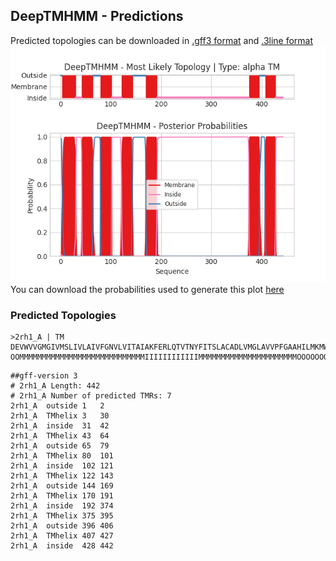 ## DeepTMHMM - Predictions
Predicted topologies can be downloaded in [.gff3 format](TMRs.gff3) and [.3line format](predicted_topologies.3line)
![picture](plot.png)
You can download the probabilities used to generate this plot [here](2rh1_A_probs.csv)
### Predicted Topologies
```
>2rh1_A | TM
DEVWVVGMGIVMSLIVLAIVFGNVLVITAIAKFERLQTVTNYFITSLACADLVMGLAVVPFGAAHILMKMWTFGNFWCEFWTSIDVLCVTASIETLCVIAVDRYFAITSPFKYQSLLTKNKARVIILMVWIVSGLTSFLPIQMHWYRATHQEAINCYAEETCCDFFTNQAYAIASSIVSFYVPLVIMVFVYSRVFQEAKRQLNIFEMLRIDEGLRLKIYKDTEGYYTIGIGHLLTKSPSLNAAKSELDKAIGRNTNGVITKDEAEKLFNQDVDAAVRGILRNAKLKPVYDSLDAVRRAALINMVFQMGETGVAGFTNSLRMLQQKRWDEAAVNLAKSRWYNQTPNRAKRVITTFRTGTWDAYKFCLKEHKALKTLGIIMGTFTLCWLPFFIVNIVHVIQDNLIRKEVYILLNWIGYVNSGFNPLIYCRSPDFRIAFQELLCL
OOMMMMMMMMMMMMMMMMMMMMMMMMMMMMIIIIIIIIIIIIMMMMMMMMMMMMMMMMMMMMMMOOOOOOOOOOOOOOOMMMMMMMMMMMMMMMMMMMMMMIIIIIIIIIIIIIIIIIIIIMMMMMMMMMMMMMMMMMMMMMMOOOOOOOOOOOOOOOOOOOOOOOOOOMMMMMMMMMMMMMMMMMMMMMMIIIIIIIIIIIIIIIIIIIIIIIIIIIIIIIIIIIIIIIIIIIIIIIIIIIIIIIIIIIIIIIIIIIIIIIIIIIIIIIIIIIIIIIIIIIIIIIIIIIIIIIIIIIIIIIIIIIIIIIIIIIIIIIIIIIIIIIIIIIIIIIIIIIIIIIIIIIIIIIIIIIIIIIIIIIIIIIIIIIIIIIMMMMMMMMMMMMMMMMMMMMMOOOOOOOOOOOMMMMMMMMMMMMMMMMMMMMMIIIIIIIIIIIIIII

```


```
##gff-version 3
# 2rh1_A Length: 442
# 2rh1_A Number of predicted TMRs: 7
2rh1_A	outside	1	2				
2rh1_A	TMhelix	3	30				
2rh1_A	inside	31	42				
2rh1_A	TMhelix	43	64				
2rh1_A	outside	65	79				
2rh1_A	TMhelix	80	101				
2rh1_A	inside	102	121				
2rh1_A	TMhelix	122	143				
2rh1_A	outside	144	169				
2rh1_A	TMhelix	170	191				
2rh1_A	inside	192	374				
2rh1_A	TMhelix	375	395				
2rh1_A	outside	396	406				
2rh1_A	TMhelix	407	427				
2rh1_A	inside	428	442				

```
